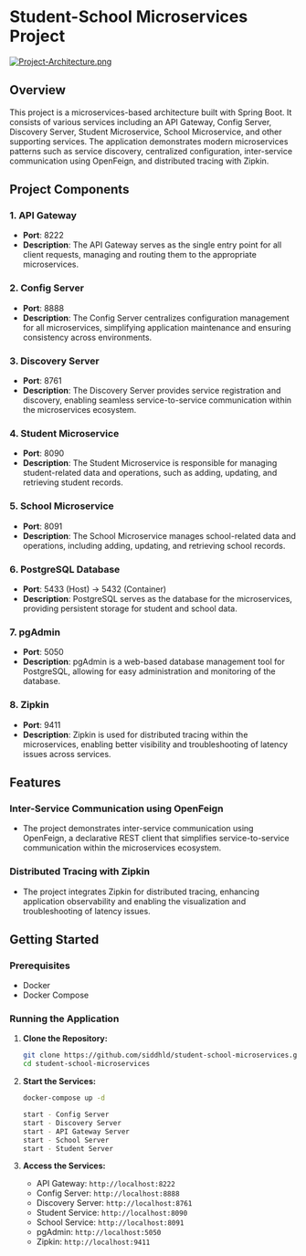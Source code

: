 # Student-School Microservices Project

[![Project-Architecture.png](https://i.postimg.cc/GtPT0sT5/Project-Architecture.png)](https://postimg.cc/hQjtTvrL)

## Overview

This project is a microservices-based architecture built with Spring Boot. It consists of various services including an API Gateway, Config Server, Discovery Server, Student Microservice, School Microservice, and other supporting services. The application demonstrates modern microservices patterns such as service discovery, centralized configuration, inter-service communication using OpenFeign, and distributed tracing with Zipkin.


## Project Components

### 1. API Gateway
- **Port**: 8222
- **Description**: The API Gateway serves as the single entry point for all client requests, managing and routing them to the appropriate microservices.

### 2. Config Server
- **Port**: 8888
- **Description**: The Config Server centralizes configuration management for all microservices, simplifying application maintenance and ensuring consistency across environments.

### 3. Discovery Server
- **Port**: 8761
- **Description**: The Discovery Server provides service registration and discovery, enabling seamless service-to-service communication within the microservices ecosystem.

### 4. Student Microservice
- **Port**: 8090
- **Description**: The Student Microservice is responsible for managing student-related data and operations, such as adding, updating, and retrieving student records.

### 5. School Microservice
- **Port**: 8091
- **Description**: The School Microservice manages school-related data and operations, including adding, updating, and retrieving school records.

### 6. PostgreSQL Database
- **Port**: 5433 (Host) -> 5432 (Container)
- **Description**: PostgreSQL serves as the database for the microservices, providing persistent storage for student and school data.

### 7. pgAdmin
- **Port**: 5050
- **Description**: pgAdmin is a web-based database management tool for PostgreSQL, allowing for easy administration and monitoring of the database.

### 8. Zipkin
- **Port**: 9411
- **Description**: Zipkin is used for distributed tracing within the microservices, enabling better visibility and troubleshooting of latency issues across services.

## Features

### Inter-Service Communication using OpenFeign
- The project demonstrates inter-service communication using OpenFeign, a declarative REST client that simplifies service-to-service communication within the microservices ecosystem.

### Distributed Tracing with Zipkin
- The project integrates Zipkin for distributed tracing, enhancing application observability and enabling the visualization and troubleshooting of latency issues.

## Getting Started

### Prerequisites
- Docker
- Docker Compose

### Running the Application

1. **Clone the Repository:**
   ```bash
   git clone https://github.com/siddhld/student-school-microservices.git
   cd student-school-microservices
   ```

2. **Start the Services:**
   ```bash
   docker-compose up -d

   start - Config Server
   start - Discovery Server
   start - API Gateway Server
   start - School Server
   start - Student Server
   ```

3. **Access the Services:**
   - API Gateway: `http://localhost:8222`
   - Config Server: `http://localhost:8888`
   - Discovery Server: `http://localhost:8761`
   - Student Service: `http://localhost:8090`
   - School Service: `http://localhost:8091`
   - pgAdmin: `http://localhost:5050`
   - Zipkin: `http://localhost:9411`
